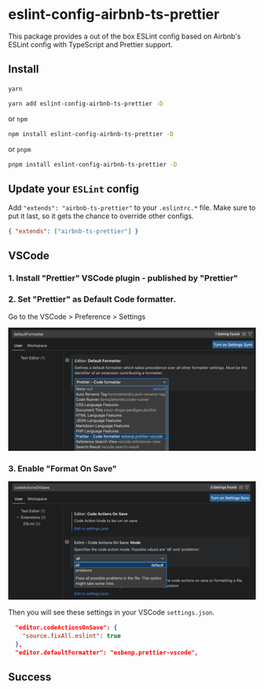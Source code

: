 # eslint-config-airbnb-ts-prettier

This package provides a out of the box ESLint config based on Airbnb's ESLint config with TypeScript and Prettier support.

## Install

`yarn`

```sh
yarn add eslint-config-airbnb-ts-prettier -D
```

or `npm`

```sh
npm install eslint-config-airbnb-ts-prettier -D
```

or `pnpm`

```sh
pnpm install eslint-config-airbnb-ts-prettier -D
```

## Update your `ESLint` config

Add `"extends": "airbnb-ts-prettier"` to your `.eslintrc.*` file. Make sure to put it last, so it gets the chance to override other configs.

```json
{ "extends": ["airbnb-ts-prettier"] }
```

## VSCode

### 1. Install "Prettier" VSCode plugin - published by "Prettier"

### 2. Set "Prettier" as Default Code formatter.

Go to the VSCode > Preference > Settings

![Set Prettier as Default Code formatter.](./images/default-code-runner.png)

### 3. Enable "Format On Save"

![Enable "Format On Save"](./images/format-on-save.png)

Then you will see these settings in your VSCode `settings.json`.

```json
  "editor.codeActionsOnSave": {
    "source.fixAll.eslint": true
  },
  "editor.defaultFormatter": "esbenp.prettier-vscode",
```

## Success
